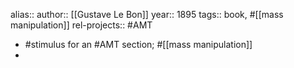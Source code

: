alias::
author:: [[Gustave Le Bon]]
year:: 1895
tags:: book, #[[mass manipulation]]
rel-projects:: #AMT



- #stimulus for an #AMT section; #[[mass manipulation]]
-
